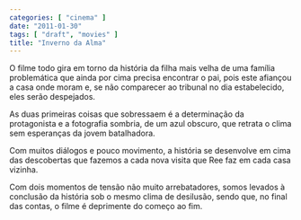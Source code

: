 ```yaml
---
categories: [ "cinema" ]
date: "2011-01-30"
tags: [ "draft", "movies" ]
title: "Inverno da Alma"
---
```

O filme todo gira em torno da história da filha mais velha de uma
família problemática que ainda por cima precisa encontrar o pai, pois
este afiançou a casa onde moram e, se não comparecer ao tribunal no
dia estabelecido, eles serão despejados.

As duas primeiras coisas que sobressaem é a determinação da
protagonista e a fotografia sombria, de um azul obscuro, que retrata o
clima sem esperanças da jovem batalhadora.

Com muitos diálogos e pouco movimento, a história se desenvolve em
cima das descobertas que fazemos a cada nova visita que Ree faz em cada
casa vizinha.

Com dois momentos de tensão não muito arrebatadores, somos levados
à conclusão da história sob o mesmo clima de desilusão, sendo que,
no final das contas, o filme é deprimente do começo ao fim.

